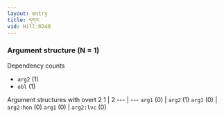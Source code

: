 ```yaml
---
layout: entry
title: དགར་
vid: Hill:0240
---
```

### Argument structure (N = 1)
Dependency counts
* `arg2` (1)
* `obl` (1)


Argument structures with overt 2
1 | 2
--- | ---
`arg1` (0) | `arg2` (1)
`arg1` (0) | `arg2:hon` (0)
`arg1` (0) | `arg2:lvc` (0)
